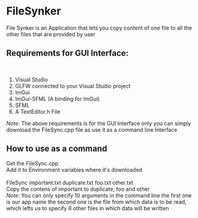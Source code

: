# FileSynker
File Synker is an Application that lets you copy content of one file to all the other files that are provided by user

<h2>Requirements for GUI Interface:</h2> <br>
<ol>
<li> Visual Studio </li>
<li> GLFW connected to your Visual Studio project </li>
<li> ImGui </li>
<li> ImGui-SFML (A binding for ImGui) </li>
<li> SFML </li>
<li> A TextEditor.h File </li>
</ol>

<i>Note: </i> The above requirements is for the GUI Interface only you can simply download the FileSync.cpp file as use it as a command line Interface <br>

<h2>How to use as a command</h2>
Get the FileSync.cpp <br>
Add it to Environment variables where it's downloaded <br>
<br>
FileSync important.txt duplicate.txt foo.txt other.txt
<br>
Copy the contens of important to duplicate, foo and other <br>
<i>Note:</i> You can only specify 10 arguments in the command line the first one is our app name the second one is the file from which data is to be read, which lefts us to specify 8 other files in which data will be written
